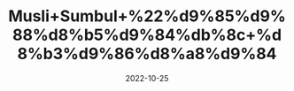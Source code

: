 ---
title: 'Musli+Sumbul+%22%d9%85%d9%88%d8%b5%d9%84%db%8c+%d8%b3%d9%86%d8%a8%d9%84'
date: '2022-10-25' 
metatag: '' 
inventory: '0' 
draft: false 
# meta description 
shortDescripton: 'Bombax+malabaricum%22++Sumbul+is+an+herb.+The+root+and+underground+stem+(rhizome)+are+used+to+make+medicine.+People+take+sumbul+for+asthma+and+bronchitis.+It+is+also+used+to+control+muscle+spasms+and+cause+relaxation.'
description: 'Herbs+%d8%ac%da%91%db%8c+%d8%a8%d9%88%d9%b9%db%8c'
longdescription: ''
featured: True
# product Price
price: '30.0'
# Product Short Description
shortDescription: 'Bombax+malabaricum%22++Sumbul+is+an+herb.+The+root+and+underground+stem+(rhizome)+are+used+to+make+medicine.+People+take+sumbul+for+asthma+and+bronchitis.+It+is+also+used+to+control+muscle+spasms+and+cause+relaxation.'
productID: 'C0B8092A-0D2D-ED11-9968-005056B3A416'
type: 'products'
category: 'Herbs+%d8%ac%da%91%db%8c+%d8%a8%d9%88%d9%b9%db%8c' 
thumnailproduct: 'https://eraconnect.blob.core.windows.net/product-images/aminsaddiquidawakhana/6b92927c-59b7-4798-8f82-f9eac015f098.webp' 
images:
  - image: 'https://eraconnect.blob.core.windows.net/product-images/aminsaddiquidawakhana/6b92927c-59b7-4798-8f82-f9eac015f098.webp'  
Variants:
---